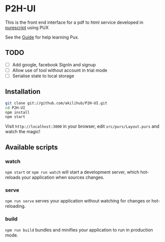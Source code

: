 # P2H-UI

This is the front end interface for a pdf to html service developed in [purescript](http://www.purescript.org/) using PUX

See the [Guide](https://alexmingoia.github.io/purescript-pux) for help learning
Pux.

## TODO
- [ ] Add google, facebook SignIn and signup
- [ ] Allow use of tool without account in trial mode
- [ ] Serialise state to local storage

## Installation

```sh
git clone git://github.com/akilihub/P2H-UI.git
cd P2H-UI
npm install
npm start
```

Visit `http://localhost:3000` in your browser, edit `src/purs/Layout.purs`
and watch the magic!

## Available scripts

### watch

`npm start` or `npm run watch` will start a development server, which
hot-reloads your application when sources changes.

### serve

`npm run serve` serves your application without watching for changes or
hot-reloading.

### build

`npm run build` bundles and minifies your application to run in production mode.
